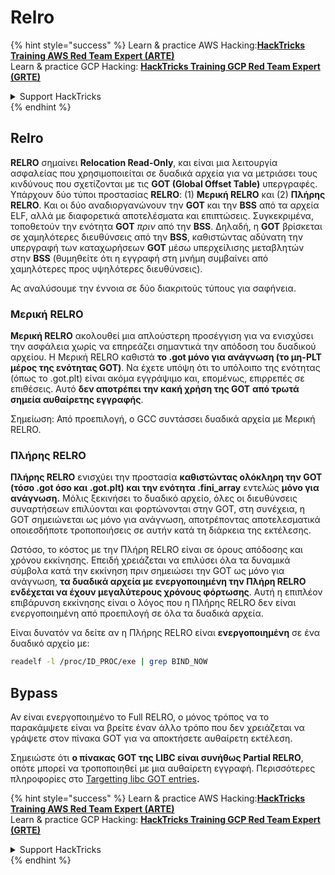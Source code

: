 # Relro

{% hint style="success" %}
Learn & practice AWS Hacking:<img src="/.gitbook/assets/arte.png" alt="" data-size="line">[**HackTricks Training AWS Red Team Expert (ARTE)**](https://training.hacktricks.xyz/courses/arte)<img src="/.gitbook/assets/arte.png" alt="" data-size="line">\
Learn & practice GCP Hacking: <img src="/.gitbook/assets/grte.png" alt="" data-size="line">[**HackTricks Training GCP Red Team Expert (GRTE)**<img src="/.gitbook/assets/grte.png" alt="" data-size="line">](https://training.hacktricks.xyz/courses/grte)

<details>

<summary>Support HackTricks</summary>

* Check the [**subscription plans**](https://github.com/sponsors/carlospolop)!
* **Join the** 💬 [**Discord group**](https://discord.gg/hRep4RUj7f) or the [**telegram group**](https://t.me/peass) or **follow** us on **Twitter** 🐦 [**@hacktricks\_live**](https://twitter.com/hacktricks\_live)**.**
* **Share hacking tricks by submitting PRs to the** [**HackTricks**](https://github.com/carlospolop/hacktricks) and [**HackTricks Cloud**](https://github.com/carlospolop/hacktricks-cloud) github repos.

</details>
{% endhint %}

## Relro

**RELRO** σημαίνει **Relocation Read-Only**, και είναι μια λειτουργία ασφαλείας που χρησιμοποιείται σε δυαδικά αρχεία για να μετριάσει τους κινδύνους που σχετίζονται με τις **GOT (Global Offset Table)** υπεργραφές. Υπάρχουν δύο τύποι προστασίας **RELRO**: (1) **Μερική RELRO** και (2) **Πλήρης RELRO**. Και οι δύο αναδιοργανώνουν την **GOT** και την **BSS** από τα αρχεία ELF, αλλά με διαφορετικά αποτελέσματα και επιπτώσεις. Συγκεκριμένα, τοποθετούν την ενότητα **GOT** *πριν* από την **BSS**. Δηλαδή, η **GOT** βρίσκεται σε χαμηλότερες διευθύνσεις από την **BSS**, καθιστώντας αδύνατη την υπεργραφή των καταχωρήσεων **GOT** μέσω υπερχείλισης μεταβλητών στην **BSS** (θυμηθείτε ότι η εγγραφή στη μνήμη συμβαίνει από χαμηλότερες προς υψηλότερες διευθύνσεις).

Ας αναλύσουμε την έννοια σε δύο διακριτούς τύπους για σαφήνεια.

### **Μερική RELRO**

**Μερική RELRO** ακολουθεί μια απλούστερη προσέγγιση για να ενισχύσει την ασφάλεια χωρίς να επηρεάζει σημαντικά την απόδοση του δυαδικού αρχείου. Η Μερική RELRO καθιστά **το .got μόνο για ανάγνωση (το μη-PLT μέρος της ενότητας GOT)**. Να έχετε υπόψη ότι το υπόλοιπο της ενότητας (όπως το .got.plt) είναι ακόμα εγγράψιμο και, επομένως, επιρρεπές σε επιθέσεις. Αυτό **δεν αποτρέπει την κακή χρήση της GOT** **από τρωτά σημεία αυθαίρετης εγγραφής**.

Σημείωση: Από προεπιλογή, ο GCC συντάσσει δυαδικά αρχεία με Μερική RELRO.

### **Πλήρης RELRO**

**Πλήρης RELRO** ενισχύει την προστασία **καθιστώντας ολόκληρη την GOT (τόσο .got όσο και .got.plt) και την ενότητα .fini\_array** εντελώς **μόνο για ανάγνωση.** Μόλις ξεκινήσει το δυαδικό αρχείο, όλες οι διευθύνσεις συναρτήσεων επιλύονται και φορτώνονται στην GOT, στη συνέχεια, η GOT σημειώνεται ως μόνο για ανάγνωση, αποτρέποντας αποτελεσματικά οποιεσδήποτε τροποποιήσεις σε αυτήν κατά τη διάρκεια της εκτέλεσης.

Ωστόσο, το κόστος με την Πλήρη RELRO είναι σε όρους απόδοσης και χρόνου εκκίνησης. Επειδή χρειάζεται να επιλύσει όλα τα δυναμικά σύμβολα κατά την εκκίνηση πριν σημειώσει την GOT ως μόνο για ανάγνωση, **τα δυαδικά αρχεία με ενεργοποιημένη την Πλήρη RELRO ενδέχεται να έχουν μεγαλύτερους χρόνους φόρτωσης**. Αυτή η επιπλέον επιβάρυνση εκκίνησης είναι ο λόγος που η Πλήρης RELRO δεν είναι ενεργοποιημένη από προεπιλογή σε όλα τα δυαδικά αρχεία.

Είναι δυνατόν να δείτε αν η Πλήρης RELRO είναι **ενεργοποιημένη** σε ένα δυαδικό αρχείο με:
```bash
readelf -l /proc/ID_PROC/exe | grep BIND_NOW
```
## Bypass

Αν είναι ενεργοποιημένο το Full RELRO, ο μόνος τρόπος να το παρακάμψετε είναι να βρείτε έναν άλλο τρόπο που δεν χρειάζεται να γράψετε στον πίνακα GOT για να αποκτήσετε αυθαίρετη εκτέλεση.

Σημειώστε ότι **ο πίνακας GOT της LIBC είναι συνήθως Partial RELRO**, οπότε μπορεί να τροποποιηθεί με μια αυθαίρετη εγγραφή. Περισσότερες πληροφορίες στο [Targetting libc GOT entries](https://github.com/nobodyisnobody/docs/blob/main/code.execution.on.last.libc/README.md#1---targetting-libc-got-entries)**.**

{% hint style="success" %}
Learn & practice AWS Hacking:<img src="/.gitbook/assets/arte.png" alt="" data-size="line">[**HackTricks Training AWS Red Team Expert (ARTE)**](https://training.hacktricks.xyz/courses/arte)<img src="/.gitbook/assets/arte.png" alt="" data-size="line">\
Learn & practice GCP Hacking: <img src="/.gitbook/assets/grte.png" alt="" data-size="line">[**HackTricks Training GCP Red Team Expert (GRTE)**<img src="/.gitbook/assets/grte.png" alt="" data-size="line">](https://training.hacktricks.xyz/courses/grte)

<details>

<summary>Support HackTricks</summary>

* Check the [**subscription plans**](https://github.com/sponsors/carlospolop)!
* **Join the** 💬 [**Discord group**](https://discord.gg/hRep4RUj7f) or the [**telegram group**](https://t.me/peass) or **follow** us on **Twitter** 🐦 [**@hacktricks\_live**](https://twitter.com/hacktricks\_live)**.**
* **Share hacking tricks by submitting PRs to the** [**HackTricks**](https://github.com/carlospolop/hacktricks) and [**HackTricks Cloud**](https://github.com/carlospolop/hacktricks-cloud) github repos.

</details>
{% endhint %}
